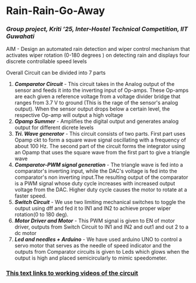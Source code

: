 # Rain-Rain-Go-Away
### *Group project, Kriti ’25, Inter-Hostel Technical Competition, IIT Guwahati*

AIM -  Design an automated rain  detection and wiper control mechanism that activates wiper rotation (0-180 degrees ) on detecting rain and displays four discrete controllable speed levels

Overall Circuit can be divided into 7 parts
1. ***Comparator Circuit*** - This circuit takes in the Analog output of the sensor and feeds it into the inverting input of  Op-amps. These Op-amps are each given a reference voltage from a voltage divider bridge that ranges from 3.7 V to ground (This is the rage of the sensor's analog output). When the sensor output drops below a certain level, the respective Op-amp will output a high voltage
2. ***Opamp Summer*** - Amplifies the digital output and generates analog output for different dicrete levels
3. ***Tri. Wave generator*** - This circuit consists of two parts. First part uses Opamp ckt to form a  square wave signal oscillating with a frequency of about 100 Hz. The second part of the circuit forms the integrator using an Opamp that uses the square wave from the first part to give a triangle wave
4. ***Comparator-PWM signal generation*** -  The triangle wave is fed into a comparator's inverting input, while the DAC's voltage is fed into the comparator's non inverting input.The resulting output of the comparator is a PWM signal whose duty cycle increases with increased output voltage from the DAC. Higher duty cycle causes the motor to rotate at a faster speed.  
5. ***Switch Circuit*** - We use two limiting mechanical switches to toggle the output using dff and fed it to IN1 and IN2 to achieve proper wiper rotation(0 to 180 deg).
6. ***Motor Driver and Motor*** - This PWM signal is given to EN of motor driver, outputs from Switch Circuit to IN1 and IN2 and out1 and out 2 to a dc motor
7. ***Led and needles + Arduino*** -  We have used arduino UNO to control a servo motor that serves as the needle of speed indicator and the outputs from Comparator circuits is given to Leds which glows when the output is high and placed semicircularly to mimic speedometer.


### [This text links to working videos of the circuit](https://drive.google.com/drive/folders/1tUdHJNRUtfXS56_pBJ250gK1kQLBFwH8)
